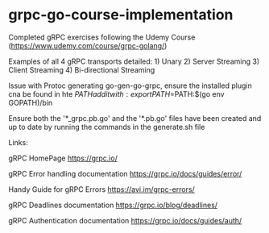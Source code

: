 # grpc-go-course-implementation

Completed gRPC exercises following the Udemy Course (https://www.udemy.com/course/grpc-golang/)

Examples of all 4 gRPC transports detailed:
    1) Unary
    2) Server Streaming
    3) Client Streaming
    4) Bi-directional Streaming

Issue with Protoc generating go-gen-go-grpc, ensure the installed plugin cna be found in hte $PATH add it with:
export PATH=$PATH:$(go env GOPATH)/bin

Ensure both the '\*_grpc.pb.go' and the '\*.pb.go' files have been created and up to date by running the commands in the generate.sh file

Links:

gRPC HomePage
https://grpc.io/

gRPC Error handling documentation
https://grpc.io/docs/guides/error/

Handy Guide for gRPC Errors
https://avi.im/grpc-errors/

gRPC Deadlines documentation
https://grpc.io/blog/deadlines/

gRPC Authentication documentation
https://grpc.io/docs/guides/auth/
